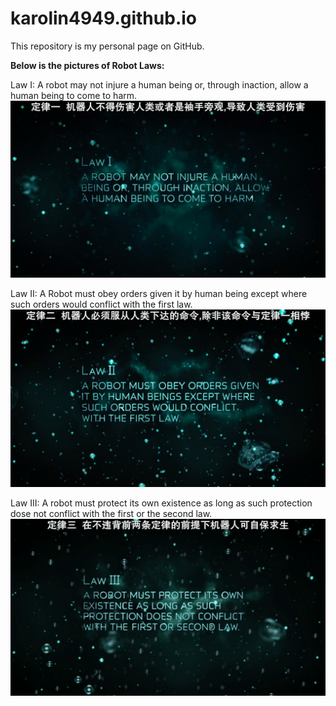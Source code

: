 # karolin4949.github.io
This repository is my personal page on GitHub.

**Below is the pictures of Robot Laws:**

Law I: A robot may not injure a human being or, through inaction, allow a human being to come to harm.
![Robot Law I](https://raw.githubusercontent.com/karolin4949/karolin4949.github.io/master/Pictures/Robot%20Law%20I.png "Law I")

Law II: A Robot must obey orders given it by human being except where such orders would conflict with the first law.
![Robot Law II](https://raw.githubusercontent.com/karolin4949/karolin4949.github.io/master/Pictures/Robot%20Law%20II.png "Law II")

Law III: A robot must protect its own existence as long as such protection dose not conflict with the first or the second law.
![Robot Law III](https://raw.githubusercontent.com/karolin4949/karolin4949.github.io/master/Pictures/Robot%20Law%20III.png "Law III")
